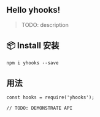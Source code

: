 ## Hello yhooks!


> TODO: description

## 📦 Install 安装

```
npm i yhooks --save
```

## 用法

```
const hooks = require('yhooks');

// TODO: DEMONSTRATE API
```